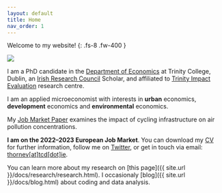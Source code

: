 ```yaml
---
layout: default
title: Home
nav_order: 1
---
```


Welcome to my website!
{: .fs-8 .fw-400 }

<div class="responsive">
    <img src="../assets/img/portrait_edited_ap_smaller2.jpg">
</div>

I am a PhD candidate in the [Department of Economics](https://www.tcd.ie/Economics/) at Trinity College, Dublin, an [Irish Research Council](https://research.ie/) Scholar, and affiliated to [Trinity Impact Evaluation](https://www.tcd.ie/time/) research centre.

I am an applied microeconomist with interests in **urban** economics, **development** economics and **environmental** economics. 

My [Job Market Paper](assets/doc/thorne-jmp_cycling-cleaner_latest.pdf) examines the impact of cycling infrastructure on air pollution concentrations. 

**I am on the 2022–2023 European Job Market**. You can download my [CV](/assets/doc/thorne-cv.pdf) for further information, follow me on [Twitter](https://twitter.com/vincent_thorne), or get in touch via email: [thornev\[at\]tcd\[dot\]ie](mailto:thornev[at]tcd[dot]ie).

You can learn more about my research on [this page]({{ site.url }}/docs/research/research.html). I occasionaly [blog]({{ site.url }}/docs/blog.html) about coding and data analysis.

